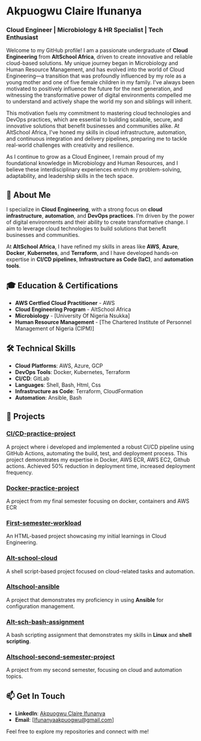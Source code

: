 # Akpuogwu Claire Ifunanya

### Cloud Engineer | Microbiology & HR Specialist | Tech Enthusiast

Welcome to my GitHub profile! I am a passionate undergraduate of **Cloud Engineering** from **AltSchool Africa**, driven to create innovative and reliable cloud-based solutions. My unique journey began in Microbiology and Human Resource Management, and has evolved into the world of Cloud Engineering—a transition that was profoundly influenced by my role as a young mother and one of five female children in my family. I've always been motivated to positively influence the future for the next generation, and witnessing the transformative power of digital environments compelled me to understand and actively shape the world my son and siblings will inherit.

This motivation fuels my commitment to mastering cloud technologies and DevOps practices, which are essential to building scalable, secure, and innovative solutions that benefit businesses and communities alike. At AltSchool Africa, I've honed my skills in cloud infrastructure, automation, and continuous integration and delivery pipelines, preparing me to tackle real-world challenges with creativity and resilience.

As I continue to grow as a Cloud Engineer, I remain proud of my foundational knowledge in Microbiology and Human Resources, and I believe these interdisciplinary experiences enrich my problem-solving, adaptability, and leadership skills in the tech space.

## 🚀 About Me

I specialize in **Cloud Engineering**, with a strong focus on **cloud infrastructure**, **automation**, and **DevOps practices**. I’m driven by the power of digital environments and their ability to create transformative change. I aim to leverage cloud technologies to build solutions that benefit businesses and communities.

At **AltSchool Africa**, I have refined my skills in areas like **AWS**, **Azure**, **Docker**, **Kubernetes**, and **Terraform**, and I have developed hands-on expertise in **CI/CD pipelines**, **Infrastructure as Code (IaC)**, and **automation tools**.

## 🎓 Education & Certifications

- **AWS Certfied Cloud Practitioner** - AWS
- **Cloud Engineering Program** - AltSchool Africa
- **Microbiology** - [University Of Nigeria Nsukka]
- **Human Resource Management** - [The Chartered Institute of Personnel Management of Nigeria (CIPM)]

## 🛠️ Technical Skills

- **Cloud Platforms**: AWS, Azure, GCP
- **DevOps Tools**: Docker, Kubernetes, Terraform
- **CI/CD**: GitLab
- **Languages**:  Shell, Bash, Html, Css
- **Infrastructure as Code**: Terraform, CloudFormation
- **Automation**: Ansible, Bash

## 🔨 Projects
### [CI/CD-practice-project](https://github.com/Clairebasil/CI-CD-Github-actions)
A project where i developed and implemented a robust CI/CD pipeline using GitHub Actions, automating the build, test, and deployment process. This project demonstrates my expertise in Docker, AWS ECR, AWS EC2, Github actions. Achieved 50% reduction in deployment time, increased deployment frequency.

### [Docker-practice-project](https://github.com/Clairebasil/Docker-practice-project)
A project from my final semester focusing on docker, containers and AWS ECR


### [First-semester-workload](https://github.com/Clairebasil/First-semester-workload)
An HTML-based project showcasing my initial learnings in Cloud Engineering.

### [Alt-school-cloud](https://github.com/Clairebasil/alt-school-cloud)
A shell script-based project focused on cloud-related tasks and automation.

### [Altschool-ansible](https://github.com/Clairebasil/Altschool-ansible)
A project that demonstrates my proficiency in using **Ansible** for configuration management.

### [Alt-sch-bash-assignment](https://github.com/Clairebasil/alt-sch-bash-assignment)
A bash scripting assignment that demonstrates my skills in **Linux** and **shell scripting**.

### [Altschool-second-semester-project](https://github.com/Clairebasil/Altschool-second-semester-project)
A project from my second semester, focusing on cloud and automation topics.

## 📫 Get In Touch

- **LinkedIn**: [Akpuogwu Claire Ifunanya]([https://www.linkedin.com/in/ifunanya-akpuogwu-702b981b2/])
- **Email**: [Ifunanyaakpuogwu@gmail.com]

Feel free to explore my repositories and connect with me!

